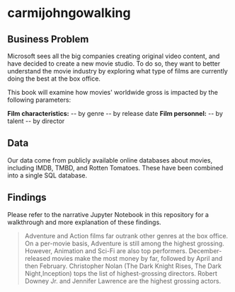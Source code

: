 # carmijohngowalking

## Business Problem
Microsoft sees all the big companies creating original video content, and have decided to create a new movie studio. To do so, they want to better understand the movie industry by exploring what type of films are currently doing the best at the box office.

This book will examine how movies' worldwide gross is impacted by the following parameters:

**Film characteristics:**
-- by genre
-- by release date
**Film personnel:**
-- by talent
-- by director

## Data
Our data come from publicly available online databases about movies, including IMDB, TMBD, and Rotten Tomatoes. These have been combined into a single SQL database.

## Findings 
Please refer to the narrative Jupyter Notebook in this repository for a walkthrough and more explanation of these findings.

> Adventure and Action films far outrank other genres at the box office. 
> On a per-movie basis, Adventure is still among the highest grossing. However, Animation and Sci-Fi are also top performers.
> December-released movies make the most money by far, followed by April and then February. 
> Christopher Nolan (The Dark Knight Rises, The Dark Night,Inception) tops the list of highest-grossing directors. 
> Robert Downey Jr. and Jennifer Lawrence are the highest grossing actors.
